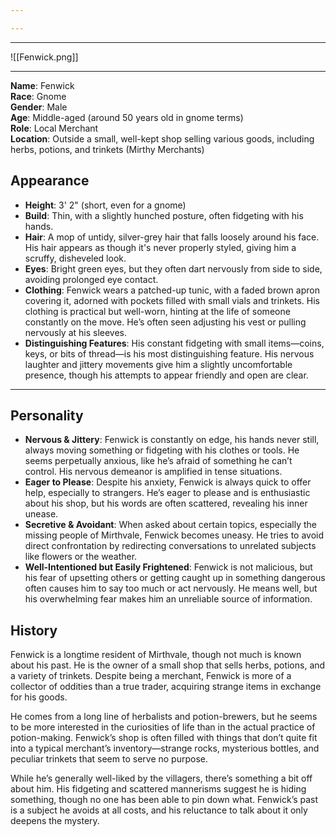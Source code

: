 ```yaml
---

---
```

---

![[Fenwick.png]]

---

**Name**: Fenwick  
**Race**: Gnome  
**Gender**: Male  
**Age**: Middle-aged (around 50 years old in gnome terms)  
**Role**: Local Merchant  
**Location**: Outside a small, well-kept shop selling various goods, including herbs, potions, and trinkets (Mirthy Merchants)

## Appearance

- **Height**: 3' 2" (short, even for a gnome)
- **Build**: Thin, with a slightly hunched posture, often fidgeting with his hands.
- **Hair**: A mop of untidy, silver-grey hair that falls loosely around his face. His hair appears as though it's never properly styled, giving him a scruffy, disheveled look.
- **Eyes**: Bright green eyes, but they often dart nervously from side to side, avoiding prolonged eye contact.
- **Clothing**: Fenwick wears a patched-up tunic, with a faded brown apron covering it, adorned with pockets filled with small vials and trinkets. His clothing is practical but well-worn, hinting at the life of someone constantly on the move. He’s often seen adjusting his vest or pulling nervously at his sleeves.
- **Distinguishing Features**: His constant fidgeting with small items—coins, keys, or bits of thread—is his most distinguishing feature. His nervous laughter and jittery movements give him a slightly uncomfortable presence, though his attempts to appear friendly and open are clear.

---

## Personality

- **Nervous & Jittery**: Fenwick is constantly on edge, his hands never still, always moving something or fidgeting with his clothes or tools. He seems perpetually anxious, like he’s afraid of something he can’t control. His nervous demeanor is amplified in tense situations.
- **Eager to Please**: Despite his anxiety, Fenwick is always quick to offer help, especially to strangers. He’s eager to please and is enthusiastic about his shop, but his words are often scattered, revealing his inner unease.
- **Secretive & Avoidant**: When asked about certain topics, especially the missing people of Mirthvale, Fenwick becomes uneasy. He tries to avoid direct confrontation by redirecting conversations to unrelated subjects like flowers or the weather.
- **Well-Intentioned but Easily Frightened**: Fenwick is not malicious, but his fear of upsetting others or getting caught up in something dangerous often causes him to say too much or act nervously. He means well, but his overwhelming fear makes him an unreliable source of information.

## History

Fenwick is a longtime resident of Mirthvale, though not much is known about his past. He is the owner of a small shop that sells herbs, potions, and a variety of trinkets. Despite being a merchant, Fenwick is more of a collector of oddities than a true trader, acquiring strange items in exchange for his goods.

He comes from a long line of herbalists and potion-brewers, but he seems to be more interested in the curiosities of life than in the actual practice of potion-making. Fenwick’s shop is often filled with things that don’t quite fit into a typical merchant’s inventory—strange rocks, mysterious bottles, and peculiar trinkets that seem to serve no purpose.

While he’s generally well-liked by the villagers, there’s something a bit off about him. His fidgeting and scattered mannerisms suggest he is hiding something, though no one has been able to pin down what. Fenwick’s past is a subject he avoids at all costs, and his reluctance to talk about it only deepens the mystery.